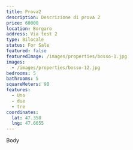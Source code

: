 ```yaml
---
title: Prova2
description: Descrizione di prova 2
price: 60000
location: Borgaro
address: Via test 2
type: Bilocale
status: For Sale
featured: false
featuredImage: /images/properties/bosso-1.jpg
images:
  - /images/properties/bosso-12.jpg
bedrooms: 5
bathrooms: 5
squareMeters: 90
features:
  - Uno
  - due
  - tre
coordinates:
  lat: 47.358
  lng: 47.6655
---
```

Body

